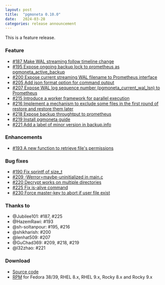 ```yaml
---
layout: post
title:  "pgmoneta 0.10.0"
date:   2024-03-28
categories: release announcement
---
```


This is a feature release.

### Feature

* [#187 Make WAL streaming follow timeline change](https://github.com/pgmoneta/pgmoneta/issues/187)
* [#195 Expose ongoing backup lock to prometheus as pgmoneta_active_backup](https://github.com/pgmoneta/pgmoneta/issues/195)
* [#200 Expose current streaming WAL filename to Prometheus interface](https://github.com/pgmoneta/pgmoneta/issues/200)
* [#205 Add json format option for command output](https://github.com/pgmoneta/pgmoneta/issues/205)
* [#207 Expose WAL log sequence number (pgmoneta_current_wal_lsn) to Prometheus](https://github.com/pgmoneta/pgmoneta/issues/207)
* [#215 Introduce a worker framework for parallel execution](https://github.com/pgmoneta/pgmoneta/issues/215)
* [#216 Implement a mechanism to exclude some files in the first round of restore and restore them later](https://github.com/pgmoneta/pgmoneta/issues/216)
* [#218 Expose backup throughtput to prometheus](https://github.com/pgmoneta/pgmoneta/issues/218)
* [#219 Install pgmoneta guide](https://github.com/pgmoneta/pgmoneta/issues/219)
* [#221 Add a label of minor version in backup.info](https://github.com/pgmoneta/pgmoneta/issues/221)

### Enhancements

* [#193 A new function to retrieve file's permissions](https://github.com/pgmoneta/pgmoneta/issues/193)

### Bug fixes

* [#190 Fix sprintf of size_t](https://github.com/pgmoneta/pgmoneta/issues/190)
* [#209 -Werror=maybe-uninitialized in main.c](https://github.com/pgmoneta/pgmoneta/issues/209)
* [#220 Decrypt works on multiple directories](https://github.com/pgmoneta/pgmoneta/issues/220)
* [#225 Fix is-alive command](https://github.com/pgmoneta/pgmoneta/issues/225)
* [#230 Force master-key to abort if user file exist](https://github.com/pgmoneta/pgmoneta/issues/230)

### Thanks to

* @Jubilee101: #187, #225
* @HazemRawi: #193
* @sh-soltanpour: #195, #216
* @shikharish: #200
* @lenhat509: #207
* @GuChad369: #209, #218, #219
* @l32zhao: #221

### Download

* [Source code](https://github.com/pgmoneta/pgmoneta/releases/download/0.10.0/pgmoneta-0.10.0.tar.gz)
* [RPM](https://yum.postgresql.org) for Fedora 38/39, RHEL 8.x, RHEL 9.x, Rocky 8.x and Rocky 9.x

